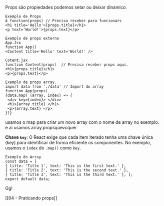 Props são propiedades podemos setar ou deixar dinamico.

```
Exemplo de Props
A function(props) // Precisa receber para funcionars
<h1 title='Hello'>{props.title}</h1>
<p text='World!'>{props.text}</p>
````

```
Exemplo de props externo
App.Jsx
function App()
<Content title='Hello' text='World!' />

Cotent.jsx
function Content(props)  // Precisa receber props aqui.
<h1>{props.title}</h1>
<p>{props.text}</p>
````

```
Exemplo de props array.
import data from './data' // Import do array
function App(props)
{data.map( (array, index) => {
 <div key={index}> </div>
 <h1>{array.title} </h1>
 <p>{array.text} </p>
})}
````

usamos o map para criar um novo array com o nome de array no exemplo.
e ai usamos array.propsquevcquer

**Chave `key`**: O React exige que cada item iterado tenha uma chave única (key) para identificar de forma eficiente os componentes. No exemplo, usamos o `index` do `.map()` como `key`.

```
Exemplo do Array
const data = [ 
{ title: 'Title 1', text: 'This is the first text.' },
{ title: 'Title 2', text: 'This is the second text.' }, 
{ title: 'Title 3', text: 'This is the third text.' }, ]; 
export default data;
````

Gg!

[[04 - Praticando props]]